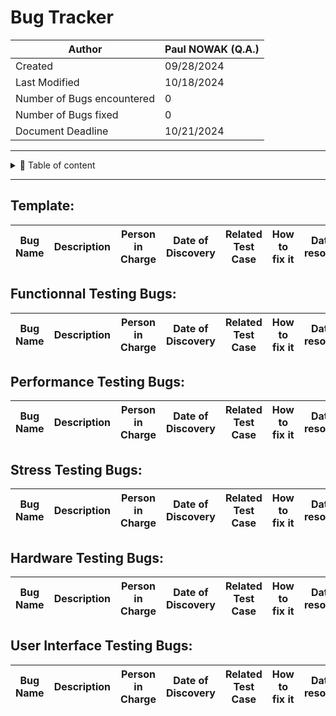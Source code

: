 
# Bug Tracker
| Author        | Paul NOWAK (Q.A.) |
|---------------|------------|
| Created       | 09/28/2024 |
| Last Modified | 10/18/2024 |
| Number of Bugs encountered | 0 |
| Number of Bugs fixed| 0 |
| Document Deadline | 10/21/2024 |

---

<details>

<summary>📖 Table of content</summary>

- [Template](#template) 
- [Functionnal Testing Bugs](#functionnal-testing-bugs) 
- [Performance Testing Bugs](#performance-testing-bugs) 
- [Stress Testing Bugs](#stress-testing-bugs)
- [Hardware Testing Bugs](#hardware-testing-bugs) 
- [User Interface Testing Bugs](#user-interface-testing-bugs) 

</details>

---

## Template:
| Bug Name | Description | Person in Charge |    Date of Discovery     |    Related Test Case    |       How to fix it       |       Date of resolution       | 
| --------- | ----------------- | -------------------- |    ---------------     |    --------    |       ---       |       ---       |

## Functionnal Testing Bugs:
| Bug Name | Description | Person in Charge |    Date of Discovery     |    Related Test Case    |       How to fix it       |       Date of resolution       | 
| --------- | ----------------- | -------------------- |    ---------------     |    --------    |       ---       |       ---       |

## Performance Testing Bugs:
| Bug Name | Description | Person in Charge |    Date of Discovery     |    Related Test Case    |       How to fix it       |       Date of resolution       | 
| --------- | ----------------- | -------------------- |    ---------------     |    --------    |       ---       |       ---       |

## Stress Testing Bugs:
| Bug Name | Description | Person in Charge |    Date of Discovery     |    Related Test Case    |       How to fix it       |       Date of resolution       | 
| --------- | ----------------- | -------------------- |    ---------------     |    --------    |       ---       |       ---       |

## Hardware Testing Bugs:
| Bug Name | Description | Person in Charge |    Date of Discovery     |    Related Test Case    |       How to fix it       |       Date of resolution       | 
| --------- | ----------------- | -------------------- |    ---------------     |    --------    |       ---       |       ---       |

## User Interface Testing Bugs:
| Bug Name | Description | Person in Charge |    Date of Discovery     |    Related Test Case    |       How to fix it       |       Date of resolution       | 
| --------- | ----------------- | -------------------- |    ---------------     |    --------    |       ---       |       ---       |

